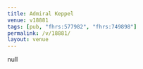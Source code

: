 ```yaml
---
title: Admiral Keppel
venue: v18881
tags: [pub, "fhrs:577982", "fhrs:749898"]
permalink: /v/18881/
layout: venue
---
```

null
